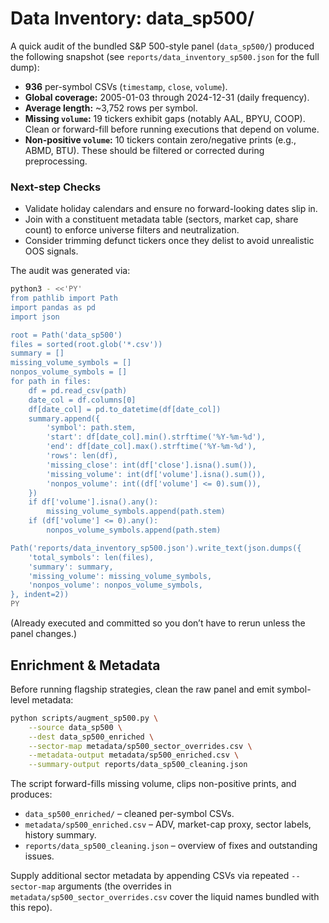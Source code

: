 # Data Inventory: data_sp500/

A quick audit of the bundled S&P 500-style panel (`data_sp500/`) produced the following snapshot (see `reports/data_inventory_sp500.json` for the full dump):

- **936** per-symbol CSVs (`timestamp`, `close`, `volume`).
- **Global coverage:** 2005-01-03 through 2024-12-31 (daily frequency).
- **Average length:** ~3,752 rows per symbol.
- **Missing `volume`:** 19 tickers exhibit gaps (notably AAL, BPYU, COOP). Clean or forward-fill before running executions that depend on volume.
- **Non-positive `volume`:** 10 tickers contain zero/negative prints (e.g., ABMD, BTU). These should be filtered or corrected during preprocessing.

### Next-step Checks
- Validate holiday calendars and ensure no forward-looking dates slip in.
- Join with a constituent metadata table (sectors, market cap, share count) to enforce universe filters and neutralization.
- Consider trimming defunct tickers once they delist to avoid unrealistic OOS signals.

The audit was generated via:

```bash
python3 - <<'PY'
from pathlib import Path
import pandas as pd
import json

root = Path('data_sp500')
files = sorted(root.glob('*.csv'))
summary = []
missing_volume_symbols = []
nonpos_volume_symbols = []
for path in files:
    df = pd.read_csv(path)
    date_col = df.columns[0]
    df[date_col] = pd.to_datetime(df[date_col])
    summary.append({
        'symbol': path.stem,
        'start': df[date_col].min().strftime('%Y-%m-%d'),
        'end': df[date_col].max().strftime('%Y-%m-%d'),
        'rows': len(df),
        'missing_close': int(df['close'].isna().sum()),
        'missing_volume': int(df['volume'].isna().sum()),
        'nonpos_volume': int((df['volume'] <= 0).sum()),
    })
    if df['volume'].isna().any():
        missing_volume_symbols.append(path.stem)
    if (df['volume'] <= 0).any():
        nonpos_volume_symbols.append(path.stem)

Path('reports/data_inventory_sp500.json').write_text(json.dumps({
    'total_symbols': len(files),
    'summary': summary,
    'missing_volume': missing_volume_symbols,
    'nonpos_volume': nonpos_volume_symbols,
}, indent=2))
PY
```

(Already executed and committed so you don’t have to rerun unless the panel changes.)

## Enrichment & Metadata

Before running flagship strategies, clean the raw panel and emit symbol-level metadata:

```bash
python scripts/augment_sp500.py \
    --source data_sp500 \
    --dest data_sp500_enriched \
    --sector-map metadata/sp500_sector_overrides.csv \
    --metadata-output metadata/sp500_enriched.csv \
    --summary-output reports/data_sp500_cleaning.json
```

The script forward-fills missing volume, clips non-positive prints, and produces:

- `data_sp500_enriched/` – cleaned per-symbol CSVs.
- `metadata/sp500_enriched.csv` – ADV, market-cap proxy, sector labels, history summary.
- `reports/data_sp500_cleaning.json` – overview of fixes and outstanding issues.

Supply additional sector metadata by appending CSVs via repeated `--sector-map` arguments (the overrides in `metadata/sp500_sector_overrides.csv` cover the liquid names bundled with this repo).
